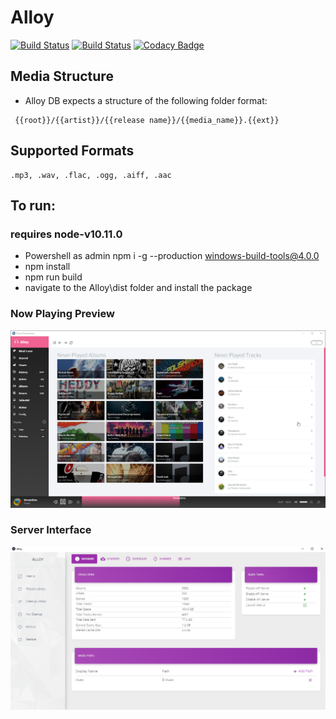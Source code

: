 # Alloy

[![Build Status](https://jessenelson.visualstudio.com/Alloy/_apis/build/status/Master%20Build%20-%20Release?branchName=master)](https://jessenelson.visualstudio.com/Alloy/_build/latest?definitionId=33&branchName=master)
[![Build Status](https://jessenelson.visualstudio.com/Alloy/_apis/build/status/Dev%20Build?branchName=develop)](https://jessenelson.visualstudio.com/Alloy/_build/latest?definitionId=32&branchName=develop)
[![Codacy Badge](https://api.codacy.com/project/badge/Grade/2556a29183de4164bf35935058a85c4f)](https://app.codacy.com/app/ic3y808/Alloy?utm_source=github.com&utm_medium=referral&utm_content=ic3y808/Alloy&utm_campaign=Badge_Grade_Dashboard)

## Media Structure
* Alloy DB expects a structure of the following folder format:
```
 {{root}}/{{artist}}/{{release name}}/{{media_name}}.{{ext}}
```

## Supported Formats
```
.mp3, .wav, .flac, .ogg, .aiff, .aac
```

## To run: 
### requires node-v10.11.0
* Powershell as admin npm i -g --production windows-build-tools@4.0.0
* npm install
* npm run build
* navigate to the Alloy\dist folder and install the package

### Now Playing Preview
![Alt text](/common/media/webui.png?raw=true "Web interface")

### Server Interface
![Alt Text](/common/media/server.png?raw=true "Server interface")
